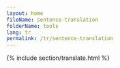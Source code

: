```yaml
---
layout: home
fileName: sentence-translation
folderName: tools
lang: tr
permalink: /tr/sentence-translation
---
```

{% include section/translate.html %}
